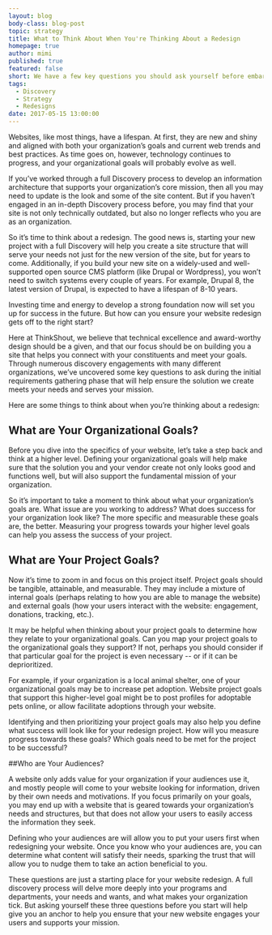 ```yaml
---
layout: blog
body-class: blog-post
topic: strategy
title: What to Think About When You're Thinking About a Redesign
homepage: true
author: mimi
published: true
featured: false
short: We have a few key questions you should ask yourself before embarking on a website overhaul.
tags:
  - Discovery
  - Strategy
  - Redesigns
date: 2017-05-15 13:00:00
---
```


Websites, like most things, have a lifespan. At first, they are new and shiny and aligned with both your organization’s goals and current web trends and best practices. As time goes on, however, technology continues to progress, and your organizational goals will probably evolve as well. 

If you’ve worked through a full Discovery process to develop an information architecture that supports your organization’s core mission, then all you may need to update is the look and some of the site content. But if you haven’t engaged in an in-depth Discovery process before, you may find that your site is not only technically outdated, but also no longer reflects who you are as an organization. 

So it’s time to think about a redesign. The good news is, starting your new project with a full Discovery will help you create a site structure that will serve your needs not just for the new version of the site, but for years to come. Additionally, if you build your new site on a widely-used and well-supported open source CMS platform (like Drupal or Wordpress), you won’t need to switch systems every couple of years. For example, Drupal 8, the latest version of Drupal, is expected to have a lifespan of 8-10 years. 

Investing time and energy to develop a strong foundation now will set you up for success in the future. But how can you ensure your website redesign gets off to the right start?

Here at ThinkShout, we believe that technical excellence and award-worthy design should be a given, and that our focus should be on building you a site that helps you connect with your constituents and meet your goals. Through numerous discovery engagements with many different organizations, we’ve uncovered some key questions to ask during the initial requirements gathering phase that will help ensure the solution we create meets your needs and serves your mission.

Here are some things to think about when you’re thinking about a redesign:

## What are Your Organizational Goals?

Before you dive into the specifics of your website, let’s take a step back and think at a higher level. Defining your organizational goals will help make sure that the solution you and your vendor create not only looks good and functions well, but will also support the fundamental mission of your organization. 

So it’s important to take a moment to think about what your organization’s goals are. What issue are you working to address? What does success for your organization look like? The more specific and measurable these goals are, the better. Measuring your progress towards your higher level goals can help you assess the success of your project.

## What are Your Project Goals?

Now it’s time to zoom in and focus on this project itself. Project goals should be tangible, attainable, and measurable. They may include a mixture of internal goals (perhaps relating to how you are able to manage the website) and external goals (how your users interact with the website: engagement, donations, tracking, etc.).

It may be helpful when thinking about your project goals to determine how they relate to your organizational goals. Can you map your project goals to the organizational goals they support? If not, perhaps you should consider if that particular goal for the project is even necessary -- or if it can be deprioritized.

For example, if your organization is a local animal shelter, one of your organizational goals may be to increase pet adoption. Website project goals that support this higher-level goal might be to post profiles for adoptable pets online, or allow facilitate adoptions through your website.

Identifying and then prioritizing your project goals may also help you define what success will look like for your redesign project. How will you measure progress towards these goals? Which goals need to be met for the project to be successful?

##Who are Your Audiences?

A website only adds value for your organization if your audiences use it, and mostly people will come to your website looking for information, driven by their own needs and motivations. If you focus primarily on your goals, you may end up with a website that is geared towards your organization’s needs and structures, but that does not allow your users to easily access the information they seek.

Defining who your audiences are will allow you to put your users first when redesigning your website. Once you know who your audiences are, you can determine what content will satisfy their needs, sparking the trust that will allow you to nudge them to take an action beneficial to you.

These questions are just a starting place for your website redesign. A full discovery process will delve more deeply into your programs and departments, your needs and wants, and what makes your organization tick. But asking yourself these three questions before you start will help give you an anchor to help you ensure that your new website engages your users and supports your mission.

